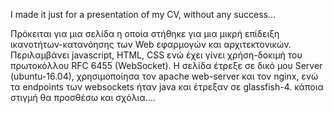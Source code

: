  I made it just for a presentation of my CV, without any success...
 
 Πρόκειται για μια σελίδα η οποία στήθηκε για μια μικρή επίδειξη ικανοτήτων-κατανόησης των Web εφαρμογών και αρχιτεκτονικών.
 Περιλαμβάνει javascript, HTML, CSS ενώ έχει γίνει χρήση-δοκιμή του πρωτοκόλλου RFC 6455 (WebSocket).
 Η σελίδα έτρεξε σε δικό μου Server (ubuntu-16.04), χρησιμοποίησα τον apache web-server και τον nginx, ενώ τα endpoints των websockets ήταν java και έτρεξαν σε glassfish-4.
 κάποια στιγμή θα προσθέσω και σχόλια....
